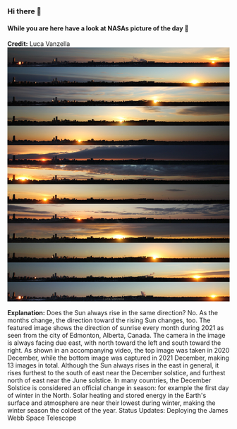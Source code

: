 <!-- You are a curios one 🔍 -->
### Hi there 👋 
#### While you are here have a look at NASAs picture of the day 🔭
**Credit:** Luca Vanzella   
![A Year of Sunrises](img.png)   

**Explanation:** Does the Sun always rise in the same direction?  No.  As the months change, the direction toward the rising Sun changes, too.  The featured image shows the direction of sunrise every month during 2021 as seen from the city of Edmonton, Alberta, Canada. The camera in the image is always facing due east, with north toward the left and south toward the right.  As shown in an accompanying video, the top image was taken in 2020 December, while the bottom image was captured in 2021 December, making 13 images in total. Although the Sun always rises in the east in general, it rises furthest to the south of east near the December solstice, and furthest north of east near the June solstice. In many countries, the December Solstice is considered an official change in season: for example the first day of winter in the North.  Solar heating and stored energy in the Earth's surface and atmosphere are near their lowest during winter, making the winter season the coldest of the year.    Status Updates: Deploying the James Webb Space Telescope